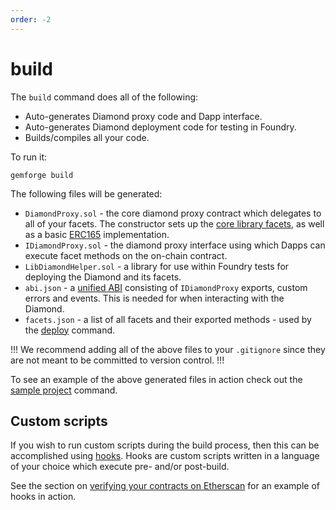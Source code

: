 ```yaml
---
order: -2
---
```


# build

The `build` command does all of the following:

* Auto-generates Diamond proxy code and Dapp interface.
* Auto-generates Diamond deployment code for testing in Foundry.
* Builds/compiles all your code.

To run it:

```shell
gemforge build
```

The following files will be generated:

* `DiamondProxy.sol` - the core diamond proxy contract which delegates to all of your facets. The constructor sets up the [core library facets](https://github.com/mudgen/diamond-2-hardhat/tree/main/contracts/facets), as well as a basic [ERC165](https://eips.ethereum.org/EIPS/eip-165) implementation.
* `IDiamondProxy.sol` - the diamond proxy interface using which Dapps can execute facet methods on the on-chain contract.
* `LibDiamondHelper.sol` - a library for use within Foundry tests for deploying the Diamond and its facets.
* `abi.json` - a [unified ABI](../development/abi.md) consisting of `IDiamondProxy` exports, custom errors and events. This is needed for when interacting with the Diamond.
* `facets.json` - a list of all facets and their exported methods - used by the [deploy](deploy.md) command.

!!!
We recommend adding all of the above files to your `.gitignore` since they are not meant to be committed to version control.
!!!

To see an example of the above generated files in action check out the [sample project](scaffold.md) command.

## Custom scripts

If you wish to run custom scripts during the build process, then this can be accomplished using [hooks](../configuration/hooks.md). Hooks are custom scripts written in a language of your choice which execute pre- and/or post-build.

See the section on [verifying your contracts on Etherscan](../development/etherscan.md) for an example of hooks in action.
